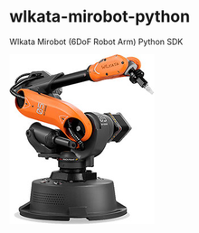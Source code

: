 # wlkata-mirobot-python
Wlkata Mirobot (6DoF Robot Arm) Python  SDK

![](./image/Mirobot_Solo_256.jpg)